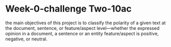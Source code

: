 # Week-0-challenge Two-10ac
the main objectives of this project is to classify the polarity of a given text at the document, sentence, or feature/aspect level—whether the expressed opinion in a document, a sentence or an entity feature/aspect is positive, negative, or neutral.
